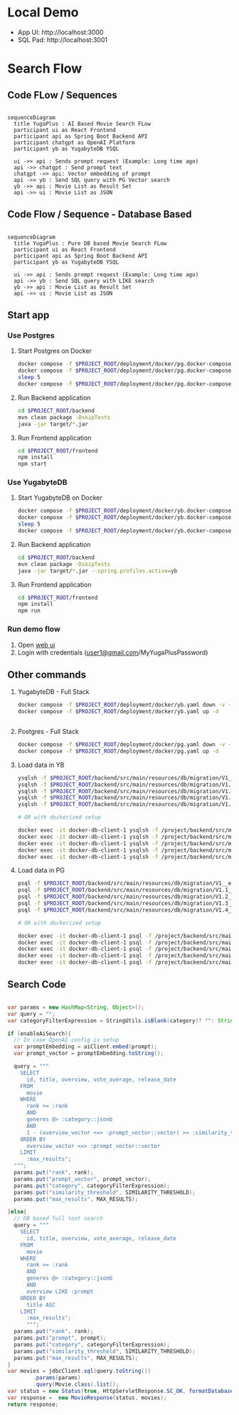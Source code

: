 # Local Demo


- App UI: http://localhost:3000
- SQL Pad: http://localhost:3001

# Search Flow


## Code FLow / Sequences

```mermaid

sequenceDiagram
  title YugaPlus : AI Based Movie Search FLow
  participant ui as React Frontend
  participant api as Spring Boot Backend API
  participant chatgpt as OpenAI Platform
  participant yb as YugabyteDB YSQL

  ui ->> api : Sends prompt request (Example: Long time ago)
  api ->> chatgpt : Send prompt text
  chatgpt ->> api: Vector embedding of prompt
  api ->> yb : Send SQL query with PG Vector search
  yb ->> api : Movie List as Result Set
  api ->> ui : Movie List as JSON

```

## Code Flow / Sequence - Database Based

```mermaid

sequenceDiagram
  title YugaPlus : Pure DB based Movie Search FLow
  participant ui as React Frontend
  participant api as Spring Boot Backend API
  participant yb as YugabyteDB YSQL

  ui ->> api : Sends prompt request (Example: Long time ago)
  api ->> yb : Send SQL query with LIKE search
  yb ->> api : Movie List as Result Set
  api ->> ui : Movie List as JSON

```


## Start app
### Use Postgres

1. Start Postgres on Docker

    ```bash
    docker compose -f $PROJECT_ROOT/deployment/docker/pg.docker-compose.yaml down -v --remove-orphans
    docker compose -f $PROJECT_ROOT/deployment/docker/pg.docker-compose.yaml up -d
    sleep 5
    docker compose -f $PROJECT_ROOT/deployment/docker/pg.docker-compose.yaml exec db-client psql -c 'select version();'
    ```


1. Run Backend application

    ```bash
    cd $PROJECT_ROOT/backend
    mvn clean package -DskipTests
    java -jar target/*.jar
    ```

1. Run Frontend application

    ```bash
    cd $PROJECT_ROOT/frontend
    npm install
    npm start
    ```

### Use YugabyteDB

1. Start YugabyteDB on Docker

    ```bash
    docker compose -f $PROJECT_ROOT/deployment/docker/yb.docker-compose.yaml down -v --remove-orphans
    docker compose -f $PROJECT_ROOT/deployment/docker/yb.docker-compose.yaml up -d
    sleep 5
    docker compose -f $PROJECT_ROOT/deployment/docker/yb.docker-compose.yaml exec db-client ysqlsh -c 'select version();'
    ```


1. Run Backend application

    ```bash
    cd $PROJECT_ROOT/backend
    mvn clean package -DskipTests
    java -jar target/*.jar --spring.profiles.active=yb
    ```

1. Run Frontend application

    ```bash
    cd $PROJECT_ROOT/frontend
    npm install
    npm run
    ```

### Run demo flow

1. Open [web ui][web-ui]
2. Login with credentials (user1@gmail.com/MyYugaPlusPassword)

## Other commands



1. YugabyteDB - Full Stack


    ```bash
    docker compose -f $PROJECT_ROOT/deployment/docker/yb.yaml down -v --remove-orphans
    docker compose -f $PROJECT_ROOT/deployment/docker/yb.yaml up -d
    ```

    ```

1. Postgres - Full Stack


    ```bash
    docker compose -f $PROJECT_ROOT/deployment/docker/pg.yaml down -v --remove-orphans
    docker compose -f $PROJECT_ROOT/deployment/docker/pg.yaml up -d
    ```

1. Load data in YB

    ```bash
    ysqlsh -f $PROJECT_ROOT/backend/src/main/resources/db/migration/V1__enable_pgvector.sql
    ysqlsh -f $PROJECT_ROOT/backend/src/main/resources/db/migration/V1.1__create_movie_table.sql
    ysqlsh -f $PROJECT_ROOT/backend/src/main/resources/db/migration/V1.2__load_movie_dataset_with_embeddings.sql
    ysqlsh -f $PROJECT_ROOT/backend/src/main/resources/db/migration/V1.3__create_user_table.sql
    ysqlsh -f $PROJECT_ROOT/backend/src/main/resources/db/migration/V1.4__create_user_library_table.sql

    # OR with dockerized setup

    docker exec -it docker-db-client-1 ysqlsh -f /project/backend/src/main/resources/db/migration/V1__enable_pgvector.sql
    docker exec -it docker-db-client-1 ysqlsh -f /project/backend/src/main/resources/db/migration/V1.1__create_movie_table.sql
    docker exec -it docker-db-client-1 ysqlsh -f /project/backend/src/main/resources/db/migration/V1.2__load_movie_dataset_with_embeddings.sql
    docker exec -it docker-db-client-1 ysqlsh -f /project/backend/src/main/resources/db/migration/V1.3__create_user_table.sql
    docker exec -it docker-db-client-1 ysqlsh -f /project/backend/src/main/resources/db/migration/V1.4__create_user_library_table.sql

    ```
1. Load data in PG

    ```bash
    psql -f $PROJECT_ROOT/backend/src/main/resources/db/migration/V1__enable_pgvector.sql
    psql -f $PROJECT_ROOT/backend/src/main/resources/db/migration/V1.1__create_movie_table.sql
    psql -f $PROJECT_ROOT/backend/src/main/resources/db/migration/V1.2__load_movie_dataset_with_embeddings.sql
    psql -f $PROJECT_ROOT/backend/src/main/resources/db/migration/V1.3__create_user_table.sql
    psql -f $PROJECT_ROOT/backend/src/main/resources/db/migration/V1.4__create_user_library_table.sql

    # OR with dockerized setup

    docker exec -it docker-db-client-1 psql -f /project/backend/src/main/resources/db/migration/V1__enable_pgvector.sql
    docker exec -it docker-db-client-1 psql -f /project/backend/src/main/resources/db/migration/V1.1__create_movie_table.sql
    docker exec -it docker-db-client-1 psql -f /project/backend/src/main/resources/db/migration/V1.2__load_movie_dataset_with_embeddings.sql
    docker exec -it docker-db-client-1 psql -f /project/backend/src/main/resources/db/migration/V1.3__create_user_table.sql
    docker exec -it docker-db-client-1 psql -f /project/backend/src/main/resources/db/migration/V1.4__create_user_library_table.sql

    ```


## Search Code


```java

var params = new HashMap<String, Object>();
var query = "";
var categoryFilterExpression = StringUtils.isBlank(category)? "": String.format("{ \"name\": \"%1$s}\" }", category);

if (enableAiSearch){
  // In case OpenAI config is setup
  var promptEmbedding = aiClient.embed(prompt);
  var prompt_vector = promptEmbedding.toString();

  query = """
    SELECT
      id, title, overview, vote_average, release_date
    FROM
      movie
    WHERE
      rank >= :rank
      AND
      generes @> :category::jsonb
      AND
      1 - (overview_vector <=> :prompt_vector::vector) >= :similarity_threshold
    ORDER BY
      overview_vector <=> :prompt_vector::vector
    LIMIT
      :max_results";
  """;
  params.put("rank", rank);
  params.put("prompt_vector", prompt_vector);
  params.put("category", categoryFilterExpression);
  params.put("similarity_threshold", SIMILARITY_THRESHOLD);
  params.put("max_results", MAX_RESULTS);

}else{
  // DB based full text search
  query = """
    SELECT
      id, title, overview, vote_average, release_date
    FROM
      movie
    WHERE
      rank >= :rank
      AND
      generes @> :category::jsonb
      AND
      overview LIKE :prompt
    ORDER BY
      title ASC
    LIMIT
      :max_results";
      """;
  params.put("rank", rank);
  params.put("prompt", prompt);
  params.put("category", categoryFilterExpression);
  params.put("similarity_threshold", SIMILARITY_THRESHOLD);
  params.put("max_results", MAX_RESULTS);
}
var movies = jdbcClient.sql(query.toString())
        .params(params)
        .query(Movie.class).list();
var status = new Status(true, HttpServletResponse.SC_OK, formatDatabaseLatency(execTime));
var response =  new MovieResponse(status, movies);
return response;

```

[web-ui]: http://localhost:3000
